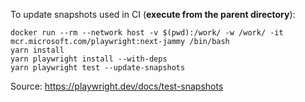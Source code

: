 To update snapshots used in CI (**execute from the parent directory**):
```
docker run --rm --network host -v $(pwd):/work/ -w /work/ -it mcr.microsoft.com/playwright:next-jammy /bin/bash
yarn install
yarn playwright install --with-deps
yarn playwright test --update-snapshots
```

Source: https://playwright.dev/docs/test-snapshots
